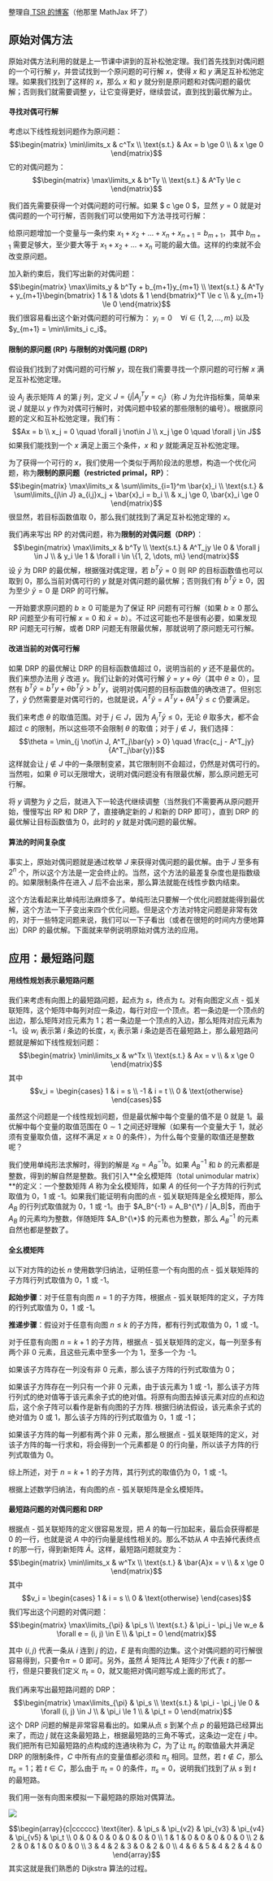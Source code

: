 整理自[ TSR 的博客](https://www.cnblogs.com/tsreaper/p/aop5.html)（他那里 MathJax 坏了）

## 原始对偶方法
原始对偶方法利用的就是上一节课中讲到的互补松弛定理。我们首先找到对偶问题的一个可行解 $y$，并尝试找到一个原问题的可行解 $x$，使得 $x$ 和 $y$ 满足互补松弛定理。如果我们找到了这样的 $x$，那么 $x$ 和 $y$ 就分别是原问题和对偶问题的最优解；否则我们就需要调整 $y$，让它变得更好，继续尝试，直到找到最优解为止。

#### 寻找对偶可行解
考虑以下线性规划问题作为原问题：
$$\begin{matrix} \min\limits_x & c^Tx \\ \text{s.t.} & Ax = b \ge 0 \\ & x \ge 0 \end{matrix}$$
它的对偶问题为：
$$\begin{matrix} \max\limits_x & b^Ty \\ \text{s.t.} & A^Ty \le c \end{matrix}$$

我们首先需要获得一个对偶问题的可行解。如果 $ c \ge 0 $，显然 $y = 0$ 就是对偶问题的一个可行解，否则我们可以使用如下方法寻找可行解：

给原问题增加一个变量与一条约束 $x_1 + x_2 + \dots + x_n + x_{n+1} = b_{m+1}$，其中 $b_{m+1}$ 需要足够大，至少要大等于 $x_1 + x_2 + \dots + x_n$ 可能的最大值。这样的约束就不会改变原问题。

加入新约束后，我们写出新的对偶问题：
$$\begin{matrix} \max\limits_y & b^Ty + b_{m+1}y_{m+1} \\ \text{s.t.} & A^Ty + y_{m+1}\begin{bmatrix} 1 & 1 & \dots & 1 \end{bmatrix}^T \le c \\ & y_{m+1} \le 0 \end{matrix}$$
我们很容易看出这个新对偶问题的可行解为：
$y_i = 0 \quad \forall i \in \{1, 2, \dots, m\}$ 以及 $y_{m+1} = \min\limits_i c_i$。

#### 限制的原问题 (RP) 与限制的对偶问题 (DRP)

假设我们找到了对偶问题的可行解 $y$，现在我们需要寻找一个原问题的可行解 $x$ 满足互补松弛定理。

设 $A_j$ 表示矩阵 $A$ 的第 $j$ 列，定义 $J = \{ j | A_j^Ty = c_j \}$（称 $J$ 为允许指标集，简单来说 $J$ 就是以 $y$ 作为对偶可行解时，对偶问题中较紧的那些限制的编号）。根据原问题的定义和互补松弛定理，我们有：
$$Ax = b \\ x_j = 0 \quad \forall j \not\in J \\ x_j \ge 0 \quad \forall j \in J$$
如果我们能找到一个 $x$ 满足上面三个条件，$x$ 和 $y$ 就能满足互补松弛定理。

为了获得一个可行的 $x$，我们使用一个类似于两阶段法的思想，构造一个优化问题，称为**限制的原问题（restricted primal，RP）**：
$$\begin{matrix} \max\limits_x & \sum\limits_{i=1}^m \bar{x}_i \\ \text{s.t.} & \sum\limits_{j\in J} a_{i,j}x_j + \bar{x}_i = b_i \\ & x_j \ge 0, \bar{x}_i \ge 0 \end{matrix}$$
很显然，若目标函数值取 0，那么我们就找到了满足互补松弛定理的 $x$。

我们再来写出 RP 的对偶问题，称为**限制的对偶问题（DRP）**：
$$\begin{matrix} \max\limits_x & b^Ty \\ \text{s.t.} & A^T_jy \le 0 & \forall j \in J \\ & y_i \le 1 & \forall i \in \{1, 2, \dots, m\} \end{matrix}$$ 
设 $\bar{y}$ 为 DRP 的最优解，根据强对偶定理，若 $b^T\bar{y} = 0$ 则 RP 的目标函数值也可以取到 $0$，那么当前对偶可行的 $y$ 就是对偶问题的最优解；否则我们有 $b^T\bar{y} \ge 0$，因为至少 $\bar{y} = 0$ 是 DRP 的可行解。

一开始要求原问题的 $b \ge 0$ 可能是为了保证 RP 问题有可行解（如果 $b \ge 0$ 那么 RP 问题至少有可行解 $x = 0$ 和 $\bar{x} = b$）。不过这可能也不是很有必要，如果发现 RP 问题无可行解，或者 DRP 问题无有限最优解，那就说明了原问题无可行解。

#### 改进当前的对偶可行解
如果 DRP 的最优解让 DRP 的目标函数值超过 $0$，说明当前的 $y$ 还不是最优的。我们来想办法用 $\bar{y}$ 改进 $y$。我们让新的对偶可行解 $\hat{y} = y + \theta\bar{y}$（其中 $\theta \ge 0$），显然有 $b^T\hat{y} = b^Ty + \theta b^T\bar{y} > b^Ty$，说明对偶问题的目标函数值的确改进了。但别忘了，$\hat{y}$ 仍然需要是对偶可行的，也就是说，$A^T\hat{y} = A^Ty + \theta A^T\hat{y} \le c$ 仍要满足。

我们来考虑 $\theta$ 的取值范围。对于 $j \in J$，因为 $A^T_j\bar{y} \le 0$，无论 $\theta$ 取多大，都不会超过 $c$ 的限制，所以这些项不会限制 $\theta$ 的取值；对于 $j \not\in J$，我们选择：
$$\theta = \min_{j \not\in J, A^T_j\bar{y} > 0} \quad \frac{c_j - A^T_jy}{A^T_j\bar{y}}$$
这样就会让 $j \not\in J$ 中的一条限制变紧，其它限制则不会超过，仍然是对偶可行的。当然啦，如果 $\theta$ 可以无限增大，说明对偶问题没有有限最优解，那么原问题无可行解。

将 $y$ 调整为 $\hat{y}$ 之后，就进入下一轮迭代继续调整（当然我们不需要再从原问题开始，慢慢写出 RP 和 DRP 了，直接确定新的 $J$ 和新的 DRP 即可），直到 DRP 的最优解让目标函数值为 $0$，此时的 $y$ 就是对偶问题的最优解。

#### 算法的时间复杂度

事实上，原始对偶问题就是通过枚举 $J$ 来获得对偶问题的最优解。由于 $J$ 至多有 $2^n$ 个，所以这个方法是一定会终止的。当然，这个方法的最差复杂度也是指数级的。如果限制条件在进入 $J$ 后不会出来，那么算法就能在线性步数内结束。

这个方法看起来比单纯形法麻烦多了。单纯形法只要解一个优化问题就能得到最优解，这个方法一下子变出来四个优化问题。但是这个方法对特定问题是非常有效的，对于一些特定问题来说，我们可以一下子看出（或者在很短的时间内方便地算出）DRP 的最优解。下面就来举例说明原始对偶方法的应用。


## 应用：最短路问题

#### 用线性规划表示最短路问题
我们来考虑有向图上的最短路问题，起点为 $s$，终点为 $t$。对有向图定义点 - 弧关联矩阵，这个矩阵中每列对应一条边，每行对应一个顶点。若一条边是一个顶点的出边，那么矩阵对应元素为 1；若一条边是一个顶点的入边，那么矩阵对应元素为 -1。设 $w_i$ 表示第 $i$ 条边的长度，$x_i$ 表示第 $i$ 条边是否在最短路上，那么最短路问题就是解如下线性规划问题：
$$\begin{matrix} \min\limits_x & w^Tx \\ \text{s.t.} & Ax = v \\ & x \ge 0 \end{matrix}$$ 其中 $$v_i = \begin{cases} 1 & i = s \\ -1 & i = t \\ 0 & \text{otherwise} \end{cases}$$

虽然这个问题是一个线性规划问题，但是最优解中每个变量的值不是 $0$ 就是 $1$。最优解中每个变量的取值范围在 $0 \sim 1$ 之间还好理解（如果有一个变量大于 1，就必须有变量取负值，这样不满足 $x \ge 0$ 的条件），为什么每个变量的取值还是整数呢？

我们使用单纯形法求解时，得到的解是 $x_B = A_B^{-1}b$。如果 $A_B^{-1}$ 和 $b$ 的元素都是整数，得到的解自然是整数。我们引入**全幺模矩阵（total unimodular matrix）**的定义：一个整数矩阵 $A$ 称为全幺模矩阵，如果 $A$ 的任何一个子方阵的行列式取值为 0，1 或 -1。如果我们能证明有向图的点 - 弧关联矩阵是全幺模矩阵，那么 $A_B$ 的行列式取值就为 0，1 或 -1。由于 $A_B^{-1} = A_B^{\*} / |A_B|$，而由于 $A_B$ 的元素均为整数，伴随矩阵 $A_B^{\*}$ 的元素也为整数，那么 $A_B^{-1}$ 的元素自然也都是整数了。

#### 全幺模矩阵

以下对方阵的边长 $n$ 使用数学归纳法，证明任意一个有向图的点 - 弧关联矩阵的子方阵行列式取值为 0，1 或 -1。

**起始步骤**：对于任意有向图 $n = 1$ 的子方阵，根据点 - 弧关联矩阵的定义，子方阵的行列式取值为 0，1 或 -1。

**推递步骤**：假设对于任意有向图 $n \le k$ 的子方阵，都有行列式取值为 0，1 或 -1。

对于任意有向图 $n = k + 1$ 的子方阵，根据点 - 弧关联矩阵的定义，每一列至多有两个非 0 元素，且这些元素中至多一个为 1，至多一个为 -1。

如果该子方阵存在一列没有非 0 元素，那么该子方阵的行列式取值为 0；

如果该子方阵存在一列只有一个非 0 元素，由于该元素为 1 或 -1，那么该子方阵行列式的绝对值等于该元素余子式的绝对值。将原有向图去掉该元素对应的点和边后，这个余子阵可以看作是新有向图的子方阵. 根据归纳法假设，该元素余子式的绝对值为 0 或 1，那么该子方阵的行列式取值为 0，1 或 -1；

如果该子方阵的每一列都有两个非 0 元素，那么根据点 - 弧关联矩阵的定义，对该子方阵的每一行求和，将会得到一个元素都是 0 的行向量，所以该子方阵的行列式取值为 0。

综上所述，对于 $n = k + 1$ 的子方阵，其行列式的取值仍为 0，1 或 -1。

根据上述数学归纳法，有向图的点 - 弧关联矩阵是全幺模矩阵。

#### 最短路问题的对偶问题和 DRP
根据点 - 弧关联矩阵的定义很容易发现，把 $A$ 的每一行加起来，最后会获得都是 0 的一行，也就是说 $A$ 中的行向量是线性相关的。那么不妨从 $A$ 中去掉代表终点 $t$ 的那一行，得到新矩阵 $\bar{A}$。这样，最短路问题就变为：
$$\begin{matrix} \min\limits_x & w^Tx \\ \text{s.t.} & \bar{A}x = v \\ & x \ge 0 \end{matrix}$$ 其中 $$v_i = \begin{cases} 1 & i = s \\ 0 & \text{otherwise} \end{cases}$$
我们写出这个问题的对偶问题：
$$\begin{matrix} \max\limits_{\pi} & \pi_s \\ \text{s.t.} & \pi_i - \pi_j \le w_e & \forall e = (i, j) \in E \\ & \pi_t = 0 \end{matrix}$$

其中 $(i, j)$ 代表一条从 $i$ 连到 $j$ 的边，$E$ 是有向图的边集。这个对偶问题的可行解很容易得到，只要令$\pi = 0$ 即可。另外，虽然 $\bar{A}$ 矩阵比 $A$ 矩阵少了代表 $t$ 的那一行，但是只要我们定义 $\pi_t = 0$，就又能把对偶问题写成上面的形式了。

我们再来写出最短路问题的 DRP：
$$\begin{matrix} \max\limits_{\pi} & \pi_s \\ \text{s.t.} & \pi_i - \pi_j \le 0 & \forall (i, j) \in J \\ & \pi_i \le 1 \\ & \pi_t = 0 \end{matrix}$$ 
这个 DRP 问题的解是非常容易看出的。如果从点 $s$ 到某个点 $p$ 的最短路已经算出来了，而边 $j$ 就在这条最短路上，根据最短路的三角不等式，这条边一定在 $j$ 中。我们把所有已知最短路的点构成的连通块称为 $C$，为了让 $\pi_s$ 的取值最大并满足 DRP 的限制条件，$C$ 中所有点的变量值都必须和 $\pi_s$ 相同。显然，若 $t \not\in C$，那么 $\pi_s = 1$；若 $t \in C$，那么由于 $\pi_t = 0$ 的条件，$\pi_s = 0$，说明我们找到了从 $s$ 到 $t$ 的最短路。

我们用一张有向图来模拟一下最短路的原始对偶算法。

![](primal-dual-method.png)

$$\begin{array}{c|cccccc} \text{iter}. & \pi_s & \pi_{v2} & \pi_{v3} & \pi_{v4} & \pi_{v5} & \pi_t \\ 0 & 0 & 0 & 0 & 0 & 0 & 0 \\ 1 & 1 & 0 & 0 & 0 & 0 & 0 \\ 2 & 2 & 0 & 1 & 0 & 0 & 0 \\ 3 & 4 & 2 & 3 & 0 & 2 & 0 \\ 4 & 6 & 5 & 4 & 2 & 4 & 0 \end{array}$$
其实这就是我们熟悉的 Dijkstra 算法的过程。